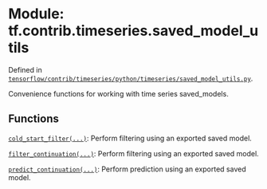 <div itemscope itemtype="http://developers.google.com/ReferenceObject">
<meta itemprop="name" content="tf.contrib.timeseries.saved_model_utils" />
<meta itemprop="path" content="Stable" />
</div>

# Module: tf.contrib.timeseries.saved_model_utils



Defined in [`tensorflow/contrib/timeseries/python/timeseries/saved_model_utils.py`](/code/stable/tensorflow/contrib/timeseries/python/timeseries/saved_model_utils.py).

Convenience functions for working with time series saved_models.


## Functions

[`cold_start_filter(...)`](../../../tf/contrib/timeseries/saved_model_utils/cold_start_filter.md): Perform filtering using an exported saved model.

[`filter_continuation(...)`](../../../tf/contrib/timeseries/saved_model_utils/filter_continuation.md): Perform filtering using an exported saved model.

[`predict_continuation(...)`](../../../tf/contrib/timeseries/saved_model_utils/predict_continuation.md): Perform prediction using an exported saved model.

